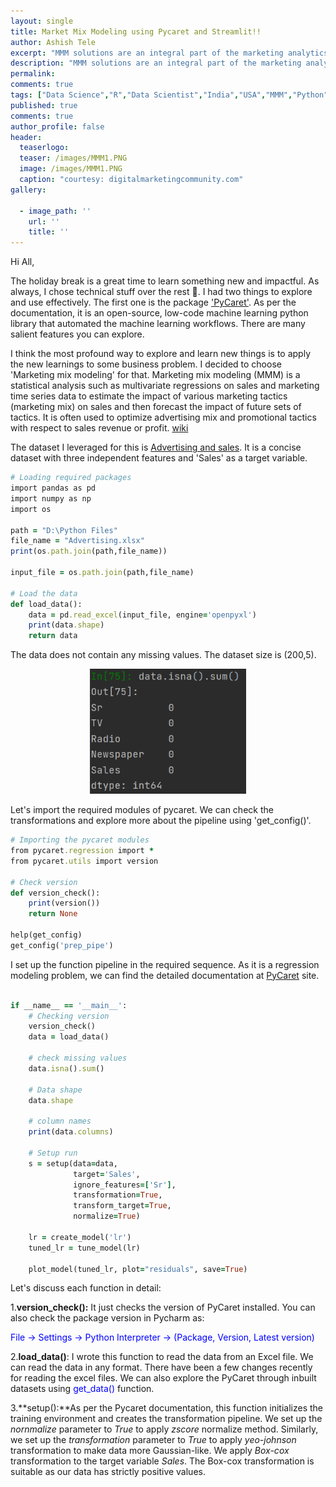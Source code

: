 ```yaml
---
layout: single
title: Market Mix Modeling using Pycaret and Streamlit!!
author: Ashish Tele
excerpt: "MMM solutions are an integral part of the marketing analytics team. We need to develop, run, and deploy multiple models of MMM analysis. It makes expediting the market mix modeling important."
description: "MMM solutions are an integral part of the marketing analytics team. We need to develop, run, and deploy multiple models of MMM analysis. It makes expediting the market mix modeling important."
permalink:
comments: true
tags: ["Data Science","R","Data Scientist","India","USA","MMM","Python","Market Mix Modeling"]
published: true
comments: true
author_profile: false
header:
  teaserlogo:
  teaser: /images/MMM1.PNG
  image: /images/MMM1.PNG
  caption: "courtesy: digitalmarketingcommunity.com"
gallery:

  - image_path: ''
    url: ''
    title: ''
---
```

Hi All,

The holiday break is a great time to learn something new and impactful. As always, I chose technical stuff over the rest 😬. I had two things to explore and use effectively. The first one is the package ['PyCaret'](https://pycaret.readthedocs.io/en/latest/index.html). As per the documentation, it is an open-source, low-code machine learning python library that automated the machine learning workflows. There are many salient features you can explore.

I think the most profound way to explore and learn new things is to apply the new learnings to some business problem. I decided to choose 'Marketing mix modeling' for that. Marketing mix modeling (MMM) is a statistical analysis such as multivariate regressions on sales and marketing time series data to estimate the impact of various marketing tactics (marketing mix) on sales and then forecast the impact of future sets of tactics. It is often used to optimize advertising mix and promotional tactics with respect to sales revenue or profit. [wiki](https://en.wikipedia.org/wiki/Marketing_mix_modeling)

The dataset I leveraged for this is [Advertising and sales](https://www.kaggle.com/sazid28/advertising.csv). It is a concise dataset with three independent features and 'Sales' as a target variable.


```ruby
# Loading required packages
import pandas as pd
import numpy as np
import os

path = "D:\Python Files"
file_name = "Advertising.xlsx"
print(os.path.join(path,file_name))

input_file = os.path.join(path,file_name)

# Load the data
def load_data():
    data = pd.read_excel(input_file, engine='openpyxl')
    print(data.shape)
    return data
```
The data does not contain any missing values. The dataset size is (200,5). 

<p align="center">
  <img width="250" height="200" src="/images/MMM2.PNG">
</p>

Let's import the required modules of pycaret. We can check the transformations and explore more about the pipeline using 'get_config()'.

```ruby
# Importing the pycaret modules
from pycaret.regression import *
from pycaret.utils import version

# Check version
def version_check():
    print(version())
    return None
    
help(get_config)
get_config('prep_pipe')

```
I set up the function pipeline in the required sequence. As it is a regression modeling problem, we can find the detailed documentation at [PyCaret](https://pycaret.readthedocs.io/en/latest/api/regression.html) site. 

```ruby

if __name__ == '__main__':
    # Checking version
    version_check()
    data = load_data()

    # check missing values
    data.isna().sum()

    # Data shape
    data.shape

    # column names
    print(data.columns)

    # Setup run
    s = setup(data=data,
              target='Sales',
              ignore_features=['Sr'],
              transformation=True,
              transform_target=True,
              normalize=True)

    lr = create_model('lr')
    tuned_lr = tune_model(lr)

    plot_model(tuned_lr, plot="residuals", save=True)

```
Let's discuss each function in detail:

1.**version_check():** It just checks the version of PyCaret installed. You can also check the package version in Pycharm as:

<span style="color:blue"> File -> Settings -> Python Interpreter -> (Package, Version, Latest version) </span>

2.**load_data()**: I wrote this function to read the data from an Excel file. We can read the data in any format. There have been a few changes recently for reading the excel files. We can also explore the PyCaret through inbuilt datasets using <span style="color:blue"> get_data() </span> function.

3.**setup():**As per the Pycaret documentation, this function initializes the training environment and creates the transformation pipeline. We set up the *nornmalize* parameter to *True* to apply *zscore* normalize method. Similarly, we set up the *transformation* parameter to *True* to apply *yeo-johnson* transformation to make data more Gaussian-like.
We apply *Box-cox* transformation to the target variable *Sales*. The Box-cox transformation is suitable as our data has strictly positive values.
